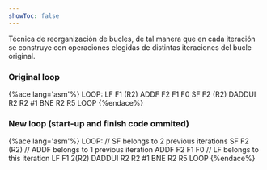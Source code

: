 ```yaml
---
showToc: false
---
```


Técnica de reorganización de bucles, de tal manera que en cada iteración se construye con operaciones elegidas de distintas iteraciones del bucle original.

### Original loop

{%ace lang='asm'%}
LOOP:
	LF 		F1 (R2)
	ADDF	F2 F1 F0
	SF		F2 (R2)
	DADDUI 	R2 R2 #1
	BNE		R2 R5 LOOP
{%endace%}

### New loop (start-up and finish code ommited)

{%ace lang='asm'%}
LOOP:
	// SF belongs to 2 previous iterations
	SF 		F2 (R2)
	// ADDF belongs to 1 previous iteration
	ADDF	F2 F1 F0
	// LF belongs to this iteration
	LF 		F1 2(R2)
	DADDUI 	R2 R2 #1
	BNE		R2 R5 LOOP
{%endace%}